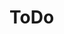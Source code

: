<!DOCTYPE html>
<html>
  <head>
    <title>ToDo List</title>
  </head>
  <body>
    <h1>ToDo<List</h1>
  </body>
</html>
